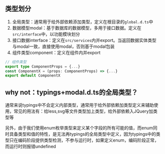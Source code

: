 ## 类型划分
1. 全局类型：通常用于给外部依赖添加类型，定义在根目录的`global.d.ts`中
1. 数据模型modal：基于数据库的数据模型，多用于接口数据。定义在`src/interface`中，以功能模块划分
2. 接口数据interface：定义在`src/services`内并export。当返回数据实体类型与modal一致，直接使用modal，否则基于modal包装
3. 组件类型component：定义在组件内并export

```ts
// 组件类型
export type ComponentProps = {...}
const ComponentX = (props: ComponentProps) => {...}
export default ComponentX
```

## why not：typings+modal.d.ts的全局类型？
通常来说typings中不会定义内部类型，通常用于给外部依赖加类型定义来辅助使用，常见的用法有：给less,svg等文件类型加上类型，给外部依赖入JQuery加类型等

另外，由于我们使用enum枚举类型来定义某个字段的所有可能的值，而enum同时具备类型和值的特性，是无法再typings的全局类型中定义，因为typings中的类型只在编码阶段提供类型检测，不参与运行时，如果定义enum，编码阶段正常，而运行时则报错undefined

